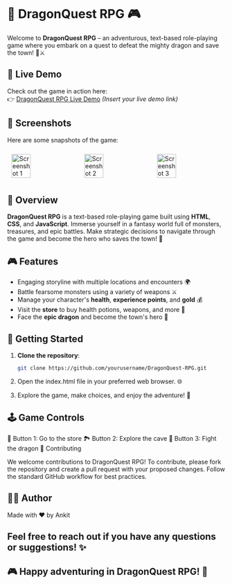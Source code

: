 # 🐉 DragonQuest RPG 🎮

Welcome to **DragonQuest RPG** – an adventurous, text-based role-playing game where you embark on a quest to defeat the mighty dragon and save the town! 🏰⚔️

## 🚀 Live Demo

Check out the game in action here:  
👉 [DragonQuest RPG Live Demo](#)  *(Insert your live demo link)*

## 📸 Screenshots

Here are some snapshots of the game:

<div style="display: flex; justify-content: space-around;">
  <img src="https://github.com/user-attachments/assets/6a28cbde-4f27-4428-9aa9-c1ded07ac5b9" alt="Screenshot 1" style="width: 30%; height: auto; margin: 10px;">
  <img src="https://github.com/user-attachments/assets/b4d46106-6094-46c5-b4d8-1e9492093aad" alt="Screenshot 2" style="width: 30%; height: auto; margin: 10px;">
  <img src="https://github.com/user-attachments/assets/54bc1dba-56ab-4d41-9432-1f62699c78ef" alt="Screenshot 3" style="width: 30%; height: auto; margin: 10px;">
</div>


## 📝 Overview

**DragonQuest RPG** is a text-based role-playing game built using **HTML**, **CSS**, and **JavaScript**. Immerse yourself in a fantasy world full of monsters, treasures, and epic battles. Make strategic decisions to navigate through the game and become the hero who saves the town! 🌟

## 🎮 Features

- Engaging storyline with multiple locations and encounters 🌍
- Battle fearsome monsters using a variety of weapons ⚔️
- Manage your character's **health**, **experience points**, and **gold** 💰
- Visit the **store** to buy health potions, weapons, and more 🛒
- Face the **epic dragon** and become the town's hero 🐲

## 🏁 Getting Started

1. **Clone the repository**:
   ```bash
   git clone https://github.com/yourusername/DragonQuest-RPG.git

2. Open the index.html file in your preferred web browser. 🌐

3. Explore the game, make choices, and enjoy the adventure! 🎉

## 🕹️ Game Controls

🛒 Button 1: Go to the store
🏞️ Button 2: Explore the cave
🐲 Button 3: Fight the dragon
🤝 Contributing

We welcome contributions to DragonQuest RPG! To contribute, please fork the repository and create a pull request with your proposed changes. Follow the standard GitHub workflow for best practices.


## 👨‍💻 Author
Made with ❤️ by Ankit

## Feel free to reach out if you have any questions or suggestions! ✨

## 🎮 Happy adventuring in DragonQuest RPG! 🐉
